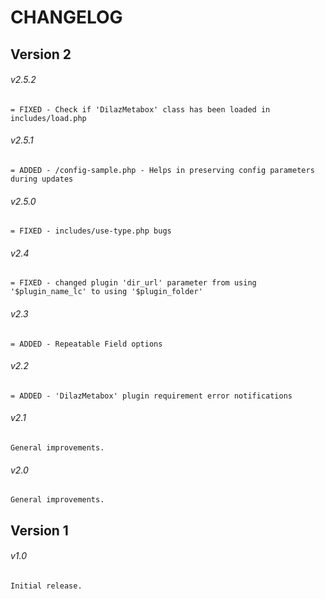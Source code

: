 # CHANGELOG

## Version 2

###### v2.5.2
```
= FIXED - Check if 'DilazMetabox' class has been loaded in includes/load.php
```
###### v2.5.1
```
= ADDED - /config-sample.php - Helps in preserving config parameters during updates
```
###### v2.5.0
```
= FIXED - includes/use-type.php bugs
```
###### v2.4
```
= FIXED - changed plugin 'dir_url' parameter from using '$plugin_name_lc' to using '$plugin_folder'
```
###### v2.3
```
= ADDED - Repeatable Field options
```
###### v2.2
```
= ADDED - 'DilazMetabox' plugin requirement error notifications
```
###### v2.1
```
General improvements.
```
###### v2.0
```
General improvements.
```
## Version 1
###### v1.0
```
Initial release.
